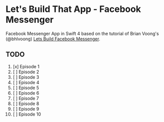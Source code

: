 #  Let's Build That App - Facebook Messenger

Facebook Messenger App in Swift 4 based on the tutorial of Brian Voong's (@bhlvoong) [Lets Build Facebook Messenger](https://www.youtube.com/playlist?list=PL0dzCUj1L5JHGoEg41IJNk9QQ_hPWcyRo).

## TODO
1. [x] Episode 1
2. [ ] Episode 2
3. [ ] Episode 3
4. [ ] Episode 4
5. [ ] Episode 5
6. [ ] Episode 6
7. [ ] Episode 7
8. [ ] Episode 8
9. [ ] Episode 9
10. [ ] Episode 10


